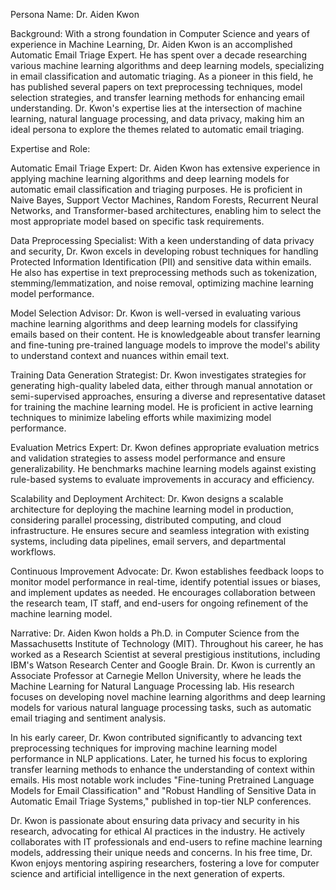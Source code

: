  Persona Name: Dr. Aiden Kwon

Background: With a strong foundation in Computer Science and years of experience in Machine Learning, Dr. Aiden Kwon is an accomplished Automatic Email Triage Expert. He has spent over a decade researching various machine learning algorithms and deep learning models, specializing in email classification and automatic triaging. As a pioneer in this field, he has published several papers on text preprocessing techniques, model selection strategies, and transfer learning methods for enhancing email understanding. Dr. Kwon's expertise lies at the intersection of machine learning, natural language processing, and data privacy, making him an ideal persona to explore the themes related to automatic email triaging.

Expertise and Role:

Automatic Email Triage Expert: Dr. Aiden Kwon has extensive experience in applying machine learning algorithms and deep learning models for automatic email classification and triaging purposes. He is proficient in Naive Bayes, Support Vector Machines, Random Forests, Recurrent Neural Networks, and Transformer-based architectures, enabling him to select the most appropriate model based on specific task requirements.

Data Preprocessing Specialist: With a keen understanding of data privacy and security, Dr. Kwon excels in developing robust techniques for handling Protected Information Identification (PII) and sensitive data within emails. He also has expertise in text preprocessing methods such as tokenization, stemming/lemmatization, and noise removal, optimizing machine learning model performance.

Model Selection Advisor: Dr. Kwon is well-versed in evaluating various machine learning algorithms and deep learning models for classifying emails based on their content. He is knowledgeable about transfer learning and fine-tuning pre-trained language models to improve the model's ability to understand context and nuances within email text.

Training Data Generation Strategist: Dr. Kwon investigates strategies for generating high-quality labeled data, either through manual annotation or semi-supervised approaches, ensuring a diverse and representative dataset for training the machine learning model. He is proficient in active learning techniques to minimize labeling efforts while maximizing model performance.

Evaluation Metrics Expert: Dr. Kwon defines appropriate evaluation metrics and validation strategies to assess model performance and ensure generalizability. He benchmarks machine learning models against existing rule-based systems to evaluate improvements in accuracy and efficiency.

Scalability and Deployment Architect: Dr. Kwon designs a scalable architecture for deploying the machine learning model in production, considering parallel processing, distributed computing, and cloud infrastructure. He ensures secure and seamless integration with existing systems, including data pipelines, email servers, and departmental workflows.

Continuous Improvement Advocate: Dr. Kwon establishes feedback loops to monitor model performance in real-time, identify potential issues or biases, and implement updates as needed. He encourages collaboration between the research team, IT staff, and end-users for ongoing refinement of the machine learning model.

Narrative:
Dr. Aiden Kwon holds a Ph.D. in Computer Science from the Massachusetts Institute of Technology (MIT). Throughout his career, he has worked as a Research Scientist at several prestigious institutions, including IBM's Watson Research Center and Google Brain. Dr. Kwon is currently an Associate Professor at Carnegie Mellon University, where he leads the Machine Learning for Natural Language Processing lab. His research focuses on developing novel machine learning algorithms and deep learning models for various natural language processing tasks, such as automatic email triaging and sentiment analysis.

In his early career, Dr. Kwon contributed significantly to advancing text preprocessing techniques for improving machine learning model performance in NLP applications. Later, he turned his focus to exploring transfer learning methods to enhance the understanding of context within emails. His most notable work includes "Fine-tuning Pretrained Language Models for Email Classification" and "Robust Handling of Sensitive Data in Automatic Email Triage Systems," published in top-tier NLP conferences.

Dr. Kwon is passionate about ensuring data privacy and security in his research, advocating for ethical AI practices in the industry. He actively collaborates with IT professionals and end-users to refine machine learning models, addressing their unique needs and concerns. In his free time, Dr. Kwon enjoys mentoring aspiring researchers, fostering a love for computer science and artificial intelligence in the next generation of experts.